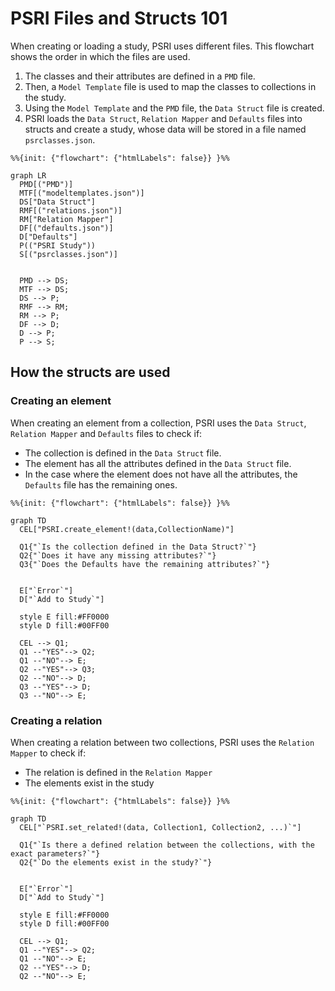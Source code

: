 # PSRI Files and Structs 101

When creating or loading a study, PSRI uses different files.
This flowchart shows the order in which the files are used.

1. The classes and their attributes are defined in a `PMD` file.
2. Then, a `Model Template` file is used to map the classes to collections in the study.
3. Using the `Model Template` and the `PMD` file, the `Data Struct` file is created.
4. PSRI loads the `Data Struct`, `Relation Mapper` and `Defaults` files into structs and create a study, whose data will be stored in a file named `psrclasses.json`.

```@diagram mermaid
%%{init: {"flowchart": {"htmlLabels": false}} }%%

graph LR
  PMD[("PMD")]
  MTF[("modeltemplates.json")]
  DS["Data Struct"]
  RMF[("relations.json")]
  RM["Relation Mapper"]
  DF[("defaults.json")]
  D["Defaults"]
  P(("PSRI Study"))
  S[("psrclasses.json")]


  PMD --> DS;
  MTF --> DS;
  DS --> P;
  RMF --> RM;
  RM --> P;
  DF --> D;
  D --> P;
  P --> S;
```

## How the structs are used

### Creating an element

When creating an element from a collection, PSRI uses the `Data Struct`, `Relation Mapper` and `Defaults` files to check if:
- The collection is defined in the `Data Struct` file.
- The element has all the attributes defined in the `Data Struct` file.
- In the case where the element does not have all the attributes, the `Defaults` file has the remaining ones.


```@diagram mermaid
%%{init: {"flowchart": {"htmlLabels": false}} }%%

graph TD
  CEL["PSRI.create_element!(data,CollectionName)"]

  Q1{"`Is the collection defined in the Data Struct?`"}
  Q2{"`Does it have any missing attributes?`"}
  Q3{"`Does the Defaults have the remaining attributes?`"}


  E["`Error`"]
  D["`Add to Study`"]

  style E fill:#FF0000
  style D fill:#00FF00

  CEL --> Q1;
  Q1 --"YES"--> Q2;
  Q1 --"NO"--> E;
  Q2 --"YES"--> Q3;
  Q2 --"NO"--> D;
  Q3 --"YES"--> D;
  Q3 --"NO"--> E;
```


### Creating a relation

When creating a relation between two collections, PSRI uses the `Relation Mapper` to check if:
- The relation is defined in the `Relation Mapper`
- The elements exist in the study


```@diagram mermaid
%%{init: {"flowchart": {"htmlLabels": false}} }%%

graph TD
  CEL["`PSRI.set_related!(data, Collection1, Collection2, ...)`"]

  Q1{"`Is there a defined relation between the collections, with the exact parameters?`"}
  Q2{"`Do the elements exist in the study?`"}


  E["`Error`"]
  D["`Add to Study`"]

  style E fill:#FF0000
  style D fill:#00FF00

  CEL --> Q1;
  Q1 --"YES"--> Q2;
  Q1 --"NO"--> E;
  Q2 --"YES"--> D;
  Q2 --"NO"--> E;
```

